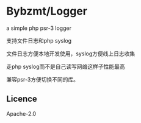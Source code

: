 Bybzmt/Logger
==============
a simple php psr-3 logger


支持文件日志和php syslog

文件日志方便本地开发使用，syslog方便线上日志收集

走php syslog而不是自己读写网络这样子性能最高

兼容psr-3方便切换不同的库。


Licence
-------------------
Apache-2.0


